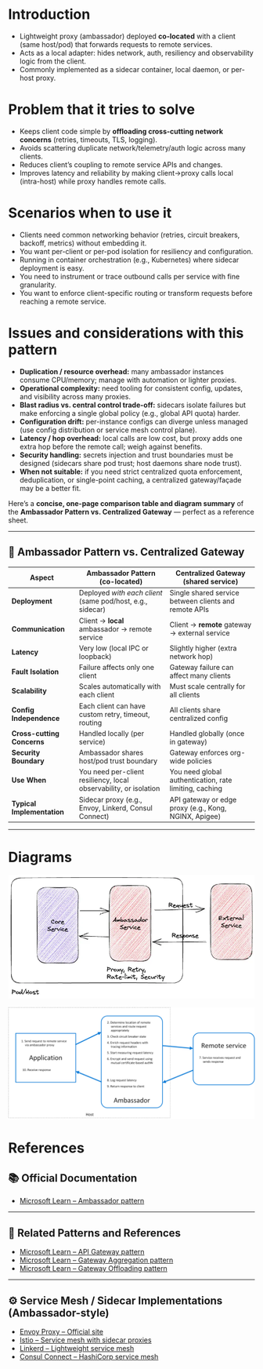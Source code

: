 # Introduction

* Lightweight proxy (ambassador) deployed **co-located** with a client (same host/pod) that forwards requests to remote services.
* Acts as a local adapter: hides network, auth, resiliency and observability logic from the client.
* Commonly implemented as a sidecar container, local daemon, or per-host proxy.

# Problem that it tries to solve

* Keeps client code simple by **offloading cross-cutting network concerns** (retries, timeouts, TLS, logging).
* Avoids scattering duplicate network/telemetry/auth logic across many clients.
* Reduces client’s coupling to remote service APIs and changes.
* Improves latency and reliability by making client→proxy calls local (intra-host) while proxy handles remote calls.

# Scenarios when to use it

* Clients need common networking behavior (retries, circuit breakers, backoff, metrics) without embedding it.
* You want per-client or per-pod isolation for resiliency and configuration.
* Running in container orchestration (e.g., Kubernetes) where sidecar deployment is easy.
* You need to instrument or trace outbound calls per service with fine granularity.
* You want to enforce client-specific routing or transform requests before reaching a remote service.

# Issues and considerations with this pattern

* **Duplication / resource overhead:** many ambassador instances consume CPU/memory; manage with automation or lighter proxies.
* **Operational complexity:** need tooling for consistent config, updates, and visibility across many proxies.
* **Blast radius vs. central control trade-off:** sidecars isolate failures but make enforcing a single global policy (e.g., global API quota) harder.
* **Configuration drift:** per-instance configs can diverge unless managed (use config distribution or service mesh control plane).
* **Latency / hop overhead:** local calls are low cost, but proxy adds one extra hop before the remote call; weigh against benefits.
* **Security handling:** secrets injection and trust boundaries must be designed (sidecars share pod trust; host daemons share node trust).
* **When not suitable:** if you need strict centralized quota enforcement, deduplication, or single-point caching, a centralized gateway/façade may be a better fit.

Here’s a **concise, one-page comparison table and diagram summary** of the **Ambassador Pattern vs. Centralized Gateway** — perfect as a reference sheet.

---

## 🧭 **Ambassador Pattern vs. Centralized Gateway**

| Aspect                     | **Ambassador Pattern (co-located)**                               | **Centralized Gateway (shared service)**               |
| -------------------------- | ----------------------------------------------------------------- | ------------------------------------------------------ |
| **Deployment**             | Deployed *with each client* (same pod/host, e.g., sidecar)        | Single shared service between clients and remote APIs  |
| **Communication**          | Client → **local** ambassador → remote service                    | Client → **remote** gateway → external service         |
| **Latency**                | Very low (local IPC or loopback)                                  | Slightly higher (extra network hop)                    |
| **Fault Isolation**        | Failure affects only one client                                   | Gateway failure can affect many clients                |
| **Scalability**            | Scales automatically with each client                             | Must scale centrally for all clients                   |
| **Config Independence**    | Each client can have custom retry, timeout, routing               | All clients share centralized config                   |
| **Cross-cutting Concerns** | Handled locally (per service)                                     | Handled globally (once in gateway)                     |
| **Security Boundary**      | Ambassador shares host/pod trust boundary                         | Gateway enforces org-wide policies                     |
| **Use When**               | You need per-client resiliency, local observability, or isolation | You need global authentication, rate limiting, caching |
| **Typical Implementation** | Sidecar proxy (e.g., Envoy, Linkerd, Consul Connect)              | API gateway or edge proxy (e.g., Kong, NGINX, Apigee)  |

---

# Diagrams
![ambassador_diagram](./ambassador_diagram.webp)

![ambassador_example](./ambassador_example.png)


# References

## 📚 Official Documentation
- [Microsoft Learn – Ambassador pattern](https://learn.microsoft.com/en-us/azure/architecture/patterns/ambassador)

---

## 🧩 Related Patterns and References
- [Microsoft Learn – API Gateway pattern](https://learn.microsoft.com/en-us/azure/architecture/patterns/api-gateway)  
- [Microsoft Learn – Gateway Aggregation pattern](https://learn.microsoft.com/en-us/azure/architecture/patterns/gateway-aggregation)  
- [Microsoft Learn – Gateway Offloading pattern](https://learn.microsoft.com/en-us/azure/architecture/patterns/gateway-offloading)

---

## ⚙️ Service Mesh / Sidecar Implementations (Ambassador-style)
- [Envoy Proxy – Official site](https://www.envoyproxy.io/)  
- [Istio – Service mesh with sidecar proxies](https://istio.io/)  
- [Linkerd – Lightweight service mesh](https://linkerd.io/)  
- [Consul Connect – HashiCorp service mesh](https://developer.hashicorp.com/consul/docs/connect)

